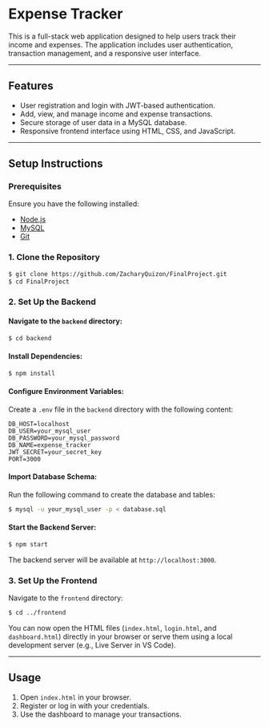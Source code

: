 # Expense Tracker

This is a full-stack web application designed to help users track their income and expenses. The application includes user authentication, transaction management, and a responsive user interface.

---

## Features

- User registration and login with JWT-based authentication.
- Add, view, and manage income and expense transactions.
- Secure storage of user data in a MySQL database.
- Responsive frontend interface using HTML, CSS, and JavaScript.

---

## Setup Instructions

### Prerequisites

Ensure you have the following installed:
- [Node.js](https://nodejs.org/)
- [MySQL](https://www.mysql.com/)
- [Git](https://git-scm.com/)

### 1. Clone the Repository

```bash
$ git clone https://github.com/ZacharyQuizon/FinalProject.git
$ cd FinalProject
```

### 2. Set Up the Backend

#### Navigate to the `backend` directory:
```bash
$ cd backend
```

#### Install Dependencies:
```bash
$ npm install
```

#### Configure Environment Variables:
Create a `.env` file in the `backend` directory with the following content:
```env
DB_HOST=localhost
DB_USER=your_mysql_user
DB_PASSWORD=your_mysql_password
DB_NAME=expense_tracker
JWT_SECRET=your_secret_key
PORT=3000
```

#### Import Database Schema:
Run the following command to create the database and tables:
```bash
$ mysql -u your_mysql_user -p < database.sql
```

#### Start the Backend Server:
```bash
$ npm start
```
The backend server will be available at `http://localhost:3000`.

### 3. Set Up the Frontend

Navigate to the `frontend` directory:
```bash
$ cd ../frontend
```

You can now open the HTML files (`index.html`, `login.html`, and `dashboard.html`) directly in your browser or serve them using a local development server (e.g., Live Server in VS Code).

---

## Usage

1. Open `index.html` in your browser.
2. Register or log in with your credentials.
3. Use the dashboard to manage your transactions.